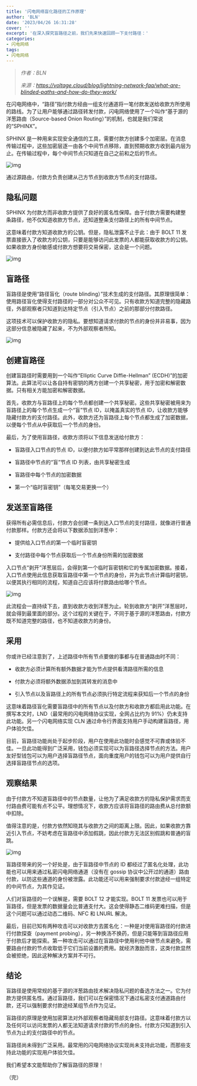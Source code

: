 ```yaml
---
title: '闪电网络盲化路径的工作原理'
author: 'BLN'
date: '2023/04/26 16:31:28'
cover: ''
excerpt: '在深入探究盲路径之前，我们先来快速回顾一下支付路径：'
categories:
- 闪电网络
tags:
- 闪电网络
---
```



> *作者：BLN*
> 
> *来源：<https://voltage.cloud/blog/lightning-network-faq/what-are-blinded-paths-and-how-do-they-work/>*



在闪电网络中，“路径”指付款方经由一组支付通道将一笔付款发送给收款方所使用的路线。为了让用户能够通过路径转发付款，闪电网络使用了一个叫作“基于源的洋葱路由（Source-based Onion Routing）”的机制，也就是我们常说的“SPHINX”。

SPHINX 是一种用来实现安全通信的工具，需要付款方创建多个加密层。在消息传输过程中，这些加密层逐一由各个中间节点移除，直到预期收款方收到最内层为止。在传输过程中，每个中间节点只知道在自己之前和之后的节点。

![img](../images/what-are-blinded-paths-and-how-do-they-work/wFSenaCrH7g)

通过源路由，付款方负责创建从己方节点到收款方节点的支付路径。

## 隐私问题

SPHINX 为付款方而非收款方提供了良好的匿名性保障。由于付款方需要构建整条路径，他不仅知道收款方节点，还知道整条支付路径上的所有中间节点。

这意味着付款方知道收款方的公钥。但是，隐私泄露不止于此：由于 BOLT 11 发票直接嵌入了收款方的公钥，只要是能够访问此发票的人都能获取收款方的公钥。如果收款方身份敏感或付款方想要将交易保密，这会是一个问题。

![img](../images/what-are-blinded-paths-and-how-do-they-work/normal-path.png)

## 盲路径

盲路径是使用“路径盲化（route blinding）”技术生成的支付路径。其原理很简单：使用路径盲化使得支付路径的一部分对公众不可见。只有收款方知道完整的隐藏路径，外部观察者只知道到达特定节点（引入节点）之前的那部分付款路径。

这项技术可以保护收款方的隐私。要想知道请求付款的节点的身份并非易事，因为这部分信息被隐藏了起来，不为外部观察者所知。

![img](../images/what-are-blinded-paths-and-how-do-they-work/blind-path.png)

## 创建盲路径

创建盲路径时需要用到一个叫作“Elliptic Curve Diffie-Hellman” (ECDH)”的加密算法。此算法可以让各自持有密钥的两方创建一个共享秘密，用于加密和解密数据。只有相关方能加密和解密数据。

首先，收款方与盲路径上的每个节点都创建一个共享秘密。这些共享秘密被用来为盲路径上的每个节点生成一个“盲”节点 ID，以掩盖真实的节点 ID，让收款方能够隐藏付款方的支付路径。此外，收款方还为盲路径上每个节点都生成了加密数据，以便每个节点从中获取后一个节点的身份。

最后，为了使用盲路径，收款方须将以下信息发送给付款方：

- 盲路径入口节点的节点 ID，以便付款方如平常那样创建到达此节点的支付路径

- 盲路径中节点的“盲”节点 ID 列表，由共享秘密生成

- 盲路径中每个节点的加密数据

- 第一个“临时盲密钥”（每笔交易更换一个） 

## 发送至盲路径

获得所有必需信息后，付款方会创建一条到达入口节点的支付路径，就像进行普通付款那样。付款方还会将以下数据添加到洋葱中：

- 提供给入口节点的第一个临时盲密钥

- 支付路径中每个节点获取后一个节点身份所需的加密数据

入口节点“剥开”洋葱层后，会得到第一个临时盲密钥和它的专属加密数据。接着，入口节点使用此信息获取盲路径中第一个节点的身份，并为此节点计算临时密钥，以便其执行相同的流程，知道自己应该将付款路由给哪个节点。

![img](../images/what-are-blinded-paths-and-how-do-they-work/BTdIsLqBMt4)

此流程会一直持续下去，直到收款方收到洋葱为止。轮到收款方“剥开”洋葱层时，就会得到最里面的部分。这个过程的关键在于，不同于基于源的洋葱路由，付款方既不知道完整的路径，也不知道收款方的身份。

## 采用

你或许已经注意到了，上述路径中所有节点要做的事都与在普通路由时不同：

- 收款方必须计算所有额外数据才能为节点提供看清路径所需的信息

- 付款方必须将额外数据添加到其转发的消息中

- 引入节点以及盲路径上的所有节点必须执行特定流程来获知后一个节点的身份

这意味着路径盲化需要盲路径中的所有节点以及付款方和收款方都启用此功能。在撰写本文时，LND（最常用的闪电网络协议实现，全网占比约为 91%）仍未支持此功能。另一个闪电网络实现 CLN 通过命令行界面支持用户手动构建盲路径，用户体验欠佳。

目前，盲路径功能尚处于起步阶段，用户在使用此功能时会感觉不可靠或体验不佳。一旦此功能得到广泛采用，钱包必须实现可以为盲路径选择节点的方法。用户友好型钱包可以为用户选择盲路径节点，面向重度用户的钱包可以为用户提供自行选择盲路径节点的选项。

## 观察结果

由于付款方不知道盲路径中的节点数量，让他为了满足收款方的隐私保护需求而支付路由费可能有点不公平。理想情况下，收款方应该将盲路径的路由费从总付款额中扣除。

值得注意的是，付款方依然知晓其与收款方之间的距离上限。因此，如果收款方靠近引入节点，不妨考虑在盲路径中添加假跳，因此付款方无法区别假跳和普通的盲跳。

﻿![img](../images/what-are-blinded-paths-and-how-do-they-work/-LlkWqIi7wI)

盲路径带来的另一个好处是，由于盲路径中节点的 ID 都经过了匿名化处理，此功能也可以用来通过私密闪电网络通道（没有在 gossip 协议中公开过的通道）路由付款，以防这些通道的身份被泄露。此功能还可以用来强制要求付款途经一组特定的中间节点，为其作见证。

人们对盲路径的一个误解是，需要 BOLT 12 才能实现。BOLT 11 发票也可以用于盲路径，但是发票的数据量会比普通支付大。这会使得静态二维码更难扫描，但是这个问题可以通过动态二维码、NFC 和 LNURL 解决。

最后，目前已知有两种攻击可以对收款方去匿名化：一种是对使用盲路径的付款进行付款探查（payment probing），另一种换汤不换药，但是只能等到盲路径应用于付款后才能探索。第一种攻击可以通过在盲路径中使用利他中继节点来避免，需要路由付款的节点收取低于它们当前设置的费用。就经济激励而言，这类付款显然会被拒绝，因此这种解决方案并不可行。

## 结论

盲路径是使用常规的基于源的洋葱路由技术解决隐私问题的备选方法之一。它为付款方提供匿名性。通过盲路径，我们可以在保密情况下通过私密支付通道路由付款，还可以强制要求付款途经某组节点作为见证。

盲路径的原理是使用加密算法对外部观察者隐藏局部支付路径。这意味着付款方以及任何可以访问发票的人都无法知道请求付款的节点的身份。付款方只知道到引入节点为止的支付路径中的节点。

盲路径尚未得到广泛采用。最常用的闪电网络协议实现尚未支持此功能，而那些支持此功能的实现用户体验欠佳。

我们希望本文能帮助你了解盲路径的原理！

（完）